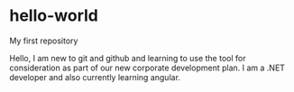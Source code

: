 # hello-world
My first repository

Hello, I am new to git and github and learning to use the tool for consideration as part of our new corporate development plan.  I am a .NET developer and also currently learning angular.
